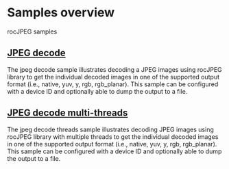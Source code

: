 # Samples overview

rocJPEG samples

## [JPEG decode](jpegDecode)

The jpeg decode sample illustrates decoding a JPEG images using rocJPEG library to get the individual decoded images in one of the supported output format (i.e., native, yuv, y, rgb, rgb_planar). This sample can be configured with a device ID and optionally able to dump the output to a file.

## [JPEG decode multi-threads](jpegDecodeThreads)

The jpeg decode threads sample illustrates decoding JPEG images using rocJPEG library with multiple threads to get the individual decoded images in one of the supported output format (i.e., native, yuv, y, rgb, rgb_planar). This sample can be configured with a device ID and optionally able to dump the output to a file.